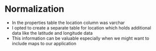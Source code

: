 # Normalization
- In the properties table the location column was varchar
- I opted to create a separate table for location which holds additional data like the latitude and longitude data
- This information can be valuable especially when we might want to include maps to our application
